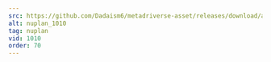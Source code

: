 ```yaml
---
src: https://github.com/Dadaism6/metadriverse-asset/releases/download/assetsv1.0.4/nuplan_1010.mp4
alt: nuplan_1010
tag: nuplan
vid: 1010
order: 70
---
```

